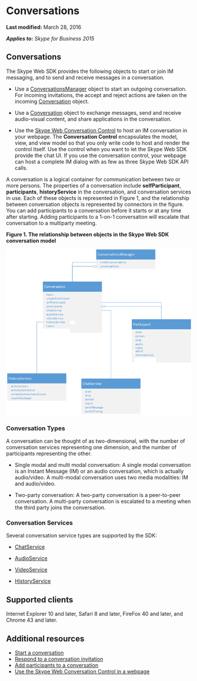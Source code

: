 
# Conversations

 **Last modified:** March 28, 2016

 _**Applies to:** Skype for Business 2015_

## Conversations

The Skype Web SDK provides the following objects to start or join IM messaging, and to send and receive messages in a conversation.


- Use a [ConversationsManager](https://msdn.microsoft.com/en-us/library/office/dn962151(v=office.16).aspx) object to start an outgoing conversation. For incoming invitations, the accept and reject actions are taken on the incoming [Conversation](https://msdn.microsoft.com/en-us/library/office/dn962132(v=office.16).aspx) object.
    
- Use a [Conversation](https://msdn.microsoft.com/en-us/library/office/dn962132(v=office.16).aspx) object to exchange messages, send and receive audio-visual content, and share applications in the conversation.
    
- Use the [Skype Web Conversation Control](UseConversationControl.md) to host an IM conversation in your webpage. The **Conversation Control** encapsulates the model, view, and view model so that you only write code to host and render the control itself. Use the control when you want to let the Skype Web SDK provide the chat UI. If you use the conversation control, your webpage can host a complete IM dialog with as few as three Skype Web SDK API calls.
    
A conversation is a logical container for communication between two or more persons. The properties of a conversation include  **selfParticipant**, **participants**, **historyService** in the conversation, and conversation services in use. Each of these objects is represented in Figure 1, and the relationship between conversation objects is represented by connectors in the figure. You can add participants to a conversation before it starts or at any time after starting. Adding participants to a 1-on-1 conversation will escalate that conversation to a multiparty meeting.


**Figure 1. The relationship between objects in the Skype Web SDK conversation model**

![SkypeWebSDK_ConvObjects](images/7bb0af54-be7a-4c3b-a41c-516b8e7bcd04.png)
### Conversation Types

A conversation can be thought of as two-dimensional, with the number of conversation services representing one dimension, and the number of participants representing the other.


- Single modal and multi modal conversation: A single modal conversation is an Instant Message (IM) or an audio conversation, which is actually audio/video. A multi-modal conversation uses two media modalities: IM and audio/video.
    
- Two-party conversation: A two-party conversation is a peer-to-peer conversation. A multi-party conversation is escalated to a meeting when the third party joins the conversation.
    

### Conversation Services

Several conversation service types are supported by the SDK:


- [ChatService](https://msdn.microsoft.com/en-us/library/office/dn962148(v=office.16).aspx)  
    
- [AudioService](https://msdn.microsoft.com/en-us/library/office/mt219384(v=office.16).aspx)  
    
- [VideoService](https://msdn.microsoft.com/en-us/library/office/mt219389(v=office.16).aspx)  
    
- [HistoryService](https://msdn.microsoft.com/en-us/library/office/dn962130(v=office.16).aspx)  

   
 ## Supported clients

Internet Explorer 10 and later, Safari 8 and later, FireFox 40 and later, and Chrome 43 and later.


## Additional resources


- [Start a conversation](StartConversation.md)
- [Respond to a conversation invitation](RespondToInvitation.md)
- [Add participants to a conversation](AddParticipants.md)
- [Use the Skype Web Conversation Control in a webpage](UseConversationControl.md)
